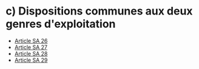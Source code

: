 # c) Dispositions communes aux deux genres d'exploitation

- [Article SA 26](article-sa-26.md)
- [Article SA 27](article-sa-27.md)
- [Article SA 28](article-sa-28.md)
- [Article SA 29](article-sa-29.md)
